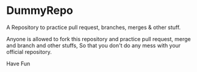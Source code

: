 # DummyRepo
A Repository to practice pull request, branches, merges & other stuff.

Anyone is allowed to fork this repository and practice pull request, merge and branch and other stuffs, So that you don't do any mess with your official repository.

Have Fun
